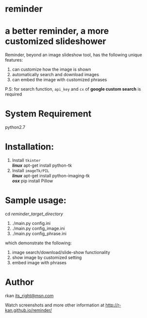 # reminder
a better reminder, a more customized slideshower
==========================

Reminder, beyond an image slideshow tool, has the following unique features:  
1. can customize how the image is shown  
2. automatically search and download images  
3. can embed the image with customized phrases

P.S: for search function, `api_key` and `cx` of **google custom search** is required 

# System Requirement
python2.7

# Installation:
1. Install `tkinter`  
  **_linux_** apt-get install python-tk  
2. Install `imageTk/PIL`  
  **_linux_** apt-get install python-imaging-tk  
  **_osx_** pip install Pillow  

# Sample usage:  
cd _reminder_target_directory_  
1. ./main.py config.ini  
2. ./main.py config_image.ini  
3. ./main.py config_phrase.ini  

which demonstrate the following:  
1. image search/download/slide-show functionality  
2. show image by customized setting  
3. embed image with phrases  

# Author
rkan
its_right@msn.com

Watch screenshots and more other information at http://r-kan.github.io/reminder/
